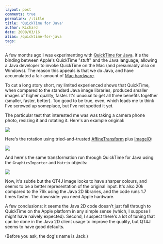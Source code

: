 ```yaml
---
layout: post
comments: true
permalink: /:title
title: 'QuickTime for Java'
author: Richard
date: 2008/03/16
alias: /quicktime-for-java
tags:
---
```


A few months ago I was experimenting with [QuickTime for Java][]. It's
the binding between Apple's QuickTime "stuff" and the Java language,
allowing a Java developer to invoke QuickTime on the Mac (and presumably
also on Windows). The reason this appeals is that we do Java, and have
accumulated a fair amount of [Mac hardware][].

To cut a long story short, my limited experienced shows that QuickTime,
when compared to the standard Java image libraries, produced smaller
images of higher quality, faster. It's unusual to get all three benefits
together (smaller, faster, better). Too good to be true, even, which
leads me to think I've screwed up someplace, but I've not spotted it
yet.

The particular test that interested me was was taking a camera phone
photo, resizing it and rotating it. Here's an example original:

<img src="http://awesomeness.openphoto.me/custom/201207/3fb008-11219752-0-media_httpfarm2static_dkjdl_870x550.jpg"/>

Here's the rotation using tried-and-trusted [AffineTransform][] plus
[ImageIO][]:

<img src="http://awesomeness.openphoto.me/custom/201207/97cd0c-11219752-1-media_httpfarm4static_ctdBz_870x550.jpg" />

And here's the same transformation run through QuickTime for Java using
the `GraphicsImporter` and `Matrix` objects:

<img src="http://awesomeness.openphoto.me/custom/201207/152aff-11219752-2-media_httpfarm4static_wFnBH_870x550.jpg" />

Now, it's subtle but the QT4J image looks to have sharper colours, and
seems to be a better representation of the original input. It's also 20k
compared to the 76k using the Java 2D libraries, and the code runs 1.7
times faster. The downside: you need Apple hardware.

A few conclusions: it seems the Java 2D code doesn't just fall through
to QuickTime on the Apple platform in any simple sense (which, I suppose
I might have naively expected). Second, I suspect there's a lot of
tuning that can be done in the Java 2D client usage to improve the
quality, but QT4J seems to have good defaults.

(Before you ask, the dog's name is Jack.)

  [QuickTime for Java]: http://developer.apple.com/quicktime/qtjava/
  [Mac hardware]: http://www.apple.com/xserve/
  [Media\_httpfarm2static\_dkjdl]: ./images/11219752-0-media_httpfarm2static_dkjdl.jpg.scaled500.jpg
  [AffineTransform]: http://java.sun.com/j2se/1.4.2/docs/api/java/awt/geom/AffineTransform.html
  [ImageIO]: http://java.sun.com/j2se/1.4.2/docs/api/javax/imageio/ImageIO.html
  [Media\_httpfarm4static\_ctdbz]: ./images/11219752-1-media_httpfarm4static_ctdBz.jpg.scaled500.jpg
  [Media\_httpfarm4static\_wfnbh]: ./images/11219752-2-media_httpfarm4static_wFnBH.jpg.scaled500.jpg
